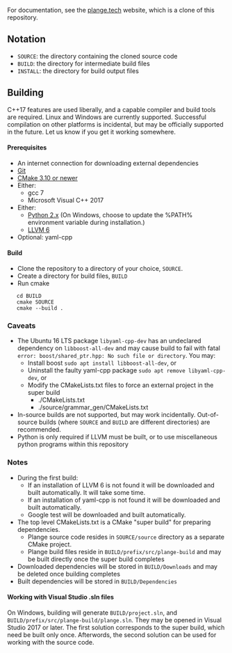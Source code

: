 For documentation, see the [plange.tech](http://plange.tech) website, which is a clone of this repository.

## Notation
 * `SOURCE`: the directory containing the cloned source code
 * `BUILD`: the directory for intermediate build files
 * `INSTALL`: the directory for build output files

## Building
C++17 features are used liberally, and a capable compiler and build tools are required. Linux and Windows are currently supported. Successful compilation on other platforms is incidental, but may be officially supported in the future. Let us know if you get it working somewhere.

#### Prerequisites
 * An internet connection for downloading external dependencies
 * [Git](https://git-scm.com)
 * [CMake 3.10 or newer](https://cmake.org/download/)
 * Either:
   * gcc 7
   * Microsoft Visual C++ 2017
 * Either:
   * [Python 2.x](https://www.python.org/downloads/) (On Windows, choose to update the %PATH% environment variable during installation.)
   * [LLVM 6](https://github.com/llvm-mirror/llvm)
 * Optional: yaml-cpp
 
#### Build
 * Clone the repository to a directory of your choice, `SOURCE`.
 * Create a directory for build files, `BUILD`
 * Run cmake
 ```
    cd BUILD
    cmake SOURCE
    cmake --build .
 ```
 
### Caveats
 * The Ubuntu 16 LTS package `libyaml-cpp-dev` has an undeclared dependency on `libboost-all-dev` and may cause build to fail with fatal `error: boost/shared_ptr.hpp: No such file or directory`. You may:
   * Install boost `sudo apt install libboost-all-dev`, or
   * Uninstall the faulty yaml-cpp package `sudo apt remove libyaml-cpp-dev`, or
   * Modify the CMakeLists.txt files to force an external project in the super build
     * ./CMakeLists.txt
     * ./source/grammar_gen/CMakeLists.txt
 * In-source builds are not supported, but may work incidentally. Out-of-source builds (where `SOURCE` and `BUILD` are different directories) are recommended.
 * Python is only required if LLVM must be built, or to use miscellaneous python programs within this repository

### Notes
 * During the first build:
   * If an installation of LLVM 6 is not found it will be downloaded and built automatically. It will take some time.
   * If an installation of yaml-cpp is not found it will be downloaded and built automatically.
   * Google test will be downloaded and built automatically.
 * The top level CMakeLists.txt is a CMake "super build" for preparing dependencies.
   * Plange source code resides in `SOURCE/source` directory as a separate CMake project.
   * Plange build files reside in `BUILD/prefix/src/plange-build` and may be built directly once the super build completes
 * Downloaded dependencies will be stored in `BUILD/Downloads` and may be deleted once building completes
 * Built dependencies will be stored in `BUILD/Dependencies`
 
#### Working with Visual Studio .sln files
On Windows, building will generate `BUILD/project.sln`, and `BUILD/prefix/src/plange-build/plange.sln`. They may be opened in Visual Studio 2017 or later. The first solution corresponds to the super build, which need be built only once. Afterwords, the second solution can be used for working with the source code.

